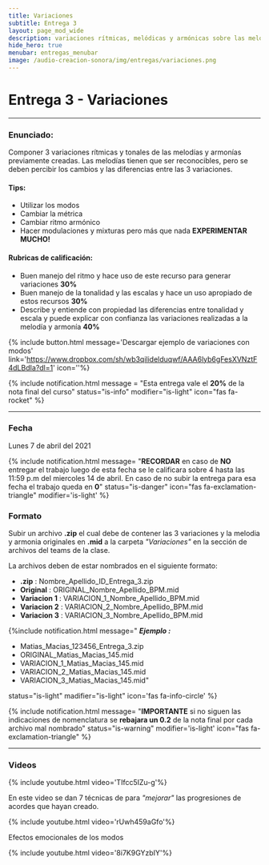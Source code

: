 ```yaml
---
title: Variaciones
subtitle: Entrega 3
layout: page_mod_wide
description: variaciones rítmicas, melódicas y armónicas sobre las melodías y armonias previamente creadas
hide_hero: true
menubar: entregas_menubar
image: /audio-creacion-sonora/img/entregas/variaciones.png
---
```


# Entrega 3 - Variaciones

---

### Enunciado:

Componer 3 variaciones rítmicas y tonales de las melodías y armonías previamente creadas.
Las melodías tienen que ser reconocibles, pero se deben percibir los cambios y las diferencias entre las 3 variaciones.

#### Tips:

- Utilizar los modos
- Cambiar la métrica
- Cambiar ritmo armónico
- Hacer modulaciones y mixturas
  pero más que nada **EXPERIMENTAR MUCHO!**

#### Rubricas de calificación:

- Buen manejo del ritmo y hace uso de este recurso para generar variaciones **30%**
- Buen manejo de la tonalidad y las escalas y hace un uso apropiado de estos recursos **30%**
- Describe y entiende con propiedad las diferencias entre tonalidad y escala y puede explicar con confianza las variaciones realizadas a la melodía y armonía **40%**

{% include button.html
message='Descargar ejemplo de variaciones con modos'
link='https://www.dropbox.com/sh/wb3qilidelduqwf/AAA6lyb6gFesXVNztF4dLBdIa?dl=1'
icon=''%}

{% include notification.html
message = "Esta entrega vale el **20%** de la nota final del curso"
status="is-info"
modifier="is-light"
icon="fas fa-rocket"
%}

---

### Fecha

Lunes 7 de abril del 2021

<!-- Miercoles 24 de Febrero hasta las 11:59. A.M - **ANTES DE LA CLASE!** -->

{% include notification.html
message= "**RECORDAR** en caso de
**NO** entregar el trabajo luego de esta fecha se le
calificara sobre 4 hasta las 11:59 p.m del miercoles 14 de
abril. En caso de no subir la entrega para esa fecha el trabajo
queda en **0**"
status="is-danger"
icon="fas fa-exclamation-triangle"
modifier='is-light'
%}

### Formato

Subir un archivo **.zip** el cual debe de contener las 3 variaciones y la melodia y armonia originales en **.mid** a la carpeta _"Variaciones"_ en la sección de archivos del teams de la clase.

La archivos deben de estar nombrados en el siguiente formato:

- **.zip** : Nombre_Apellido_ID_Entrega_3.zip
- **Original** : ORIGINAL_Nombre_Apellido_BPM.mid
- **Variacion 1** : VARIACION_1_Nombre_Apellido_BPM.mid
- **Variacion 2** : VARIACION_2_Nombre_Apellido_BPM.mid
- **Variacion 3** : VARIACION_3_Nombre_Apellido_BPM.mid

{%include notification.html
message="
**_Ejemplo :_**

- Matias_Macias_123456_Entrega_3.zip
- ORIGINAL_Matias_Macias_145.mid
- VARIACION_1_Matias_Macias_145.mid
- VARIACION_2_Matias_Macias_145.mid
- VARIACION_3_Matias_Macias_145.mid"

status="is-light"
madifier="is-light"
icon='fas fa-info-circle'
%}

{% include notification.html
message= "**IMPORTANTE** si no siguen las indicaciones de nomenclatura se **rebajara un 0.2** de la nota final por cada archivo mal nombrado"
status="is-warning"
modifier='is-light'
icon="fas fa-exclamation-triangle"
%}

---

### Videos

{% include youtube.html video='TIfcc5IZu-g'%}

En este video se dan 7 técnicas de para _"mejorar"_ las progresiones de acordes que hayan creado.

{% include youtube.html video='rUwh459aGfo'%}

Efectos emocionales de los modos

{% include youtube.html video='8i7K9GYzbIY'%}

<!-- ### Ejemplos de retratos sonoros -->
